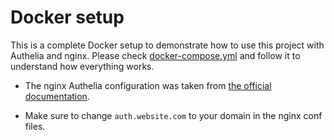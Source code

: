 # Docker setup

This is a complete Docker setup to demonstrate how to use this project with Authelia and nginx. Please check [docker-compose.yml](docker-compose.yml) and follow it to understand how everything works.

- The nginx Authelia configuration was taken from [the official documentation](https://github.com/authelia/authelia/blob/b20f62b0151c2ec0c35003746ff69f4be979959d/docs/deployment/supported-proxies/nginx.md).

- Make sure to change `auth.website.com` to your domain in the nginx conf files.
